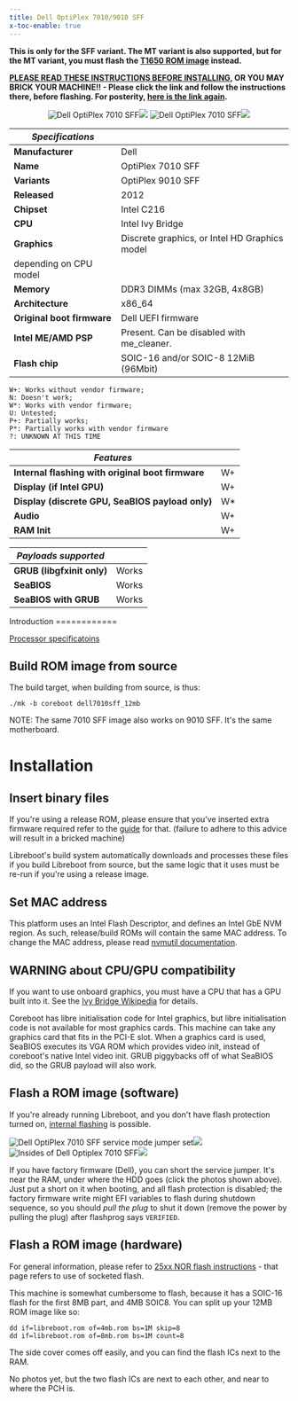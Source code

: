 ```yaml
---
title: Dell OptiPlex 7010/9010 SFF
x-toc-enable: true
---
```


**This is only for the SFF variant. The MT variant is also supported, but for
the MT variant, you must flash the [T1650 ROM image](../t1650) instead.**

**[PLEASE READ THESE INSTRUCTIONS BEFORE INSTALLING](ivy_has_common), OR
YOU MAY BRICK YOUR MACHINE!! - Please click the link and follow the instructions
there, before flashing. For posterity,
[here is the link again](ivy_has_common).**

<div class="specs">
<center>
<img tabindex=1 alt="Dell OptiPlex 7010 SFF" class="p" src="https://av.libreboot.org/7010sff/2.jpg" /><span class="f"><img src="https://av.libreboot.org/7010sff/2.jpg" /></span>
<img tabindex=1 alt="Dell OptiPlex 7010 SFF" class="p" src="https://av.libreboot.org/7010sff/4.jpg" /><span class="f"><img src="https://av.libreboot.org/7010sff/4.jpg" /></span>
</center>

| ***Specifications***       |                                                |
|----------------------------|------------------------------------------------|
| **Manufacturer**           | Dell                                           |
| **Name**                   | OptiPlex 7010 SFF                                |
| **Variants**               | OptiPlex 9010 SFF                                |
| **Released**               | 2012                                           |
| **Chipset**                | Intel C216                                     |
| **CPU**                    | Intel Ivy Bridge                               |
| **Graphics**               | Discrete graphics, or Intel HD Graphics model
                               depending on CPU model                         | 
| **Memory**                 | DDR3 DIMMs (max 32GB, 4x8GB)    |
| **Architecture**           | x86\_64                                         |
| **Original boot firmware** | Dell UEFI firmware                             |
| **Intel ME/AMD PSP**       | Present. Can be disabled with me\_cleaner.      |
| **Flash chip**             | SOIC-16 and/or SOIC-8 12MiB (96Mbit)           |


```
W+: Works without vendor firmware; 
N: Doesn't work; 
W*: Works with vendor firmware; 
U: Untested; 
P+: Partially works; 
P*: Partially works with vendor firmware
?: UNKNOWN AT THIS TIME
```

| ***Features***                                    |    |
|---------------------------------------------------|----|
| **Internal flashing with original boot firmware** | W+ |
| **Display (if Intel GPU)**                        | W+ |
| **Display (discrete GPU, SeaBIOS payload only)**  | W* |
| **Audio**                                         | W+ |
| **RAM Init**                                      | W+ |

| ***Payloads supported***   |           |
|----------------------------|-----------|
| **GRUB (libgfxinit only)** | Works     |
| **SeaBIOS**                | Works     |
| **SeaBIOS with GRUB**      | Works     |
</div>
Introduction
============

[Processor specificatoins](https://www.dell.com/support/manuals/en-uk/optiplex-7010-plus-small-ff/opti_7010_sff_plus_om/specifications-of-optiplex-small-form-factor-plus-7010?guid=guid-7c9f07ce-626e-44ca-be3a-a1fb036413f9)

Build ROM image from source
---------------------------

The build target, when building from source, is thus:

	./mk -b coreboot dell7010sff_12mb

NOTE: The same 7010 SFF image also works on 9010 SFF. It's the same motherboard.

Installation
============

Insert binary files
-------------------

If you're using a release ROM, please ensure that you've inserted extra firmware
required refer to the [guide](../install/ivy_has_common) for that. (failure
to adhere to this advice will result in a bricked machine)

Libreboot's build system automatically downloads and processes these files if
you build Libreboot from source, but the same logic that it uses must be re-run
if you're using a release image.

Set MAC address
---------------

This platform uses an Intel Flash Descriptor, and defines an Intel GbE NVM
region. As such, release/build ROMs will contain the same MAC address. To
change the MAC address, please read [nvmutil documentation](../install/nvmutil).

WARNING about CPU/GPU compatibility
-------------------------------

If you want to use onboard graphics, you must have a CPU that has a GPU built
into it. See the [Ivy Bridge
Wikipedia](https://en.wikipedia.org/wiki/Ivy_Bridge_(microarchitecture)) for
details.

Coreboot has libre initialisation code for Intel graphics, but libre
initialisation code is not available for most graphics cards. This machine can
take any graphics card that fits in the PCI-E slot. When a graphics card is
used, SeaBIOS executes its VGA ROM which provides video init, instead of
coreboot's native Intel video init. GRUB piggybacks off of what SeaBIOS did,
so the GRUB payload will also work.

Flash a ROM image (software)
-----------------

If you're already running Libreboot, and you don't have flash protection
turned on, [internal flashing](../install/) is possible.

<img tabindex=1 alt="Dell OptiPlex 7010 SFF service mode jumper set" class="p" src="https://av.libreboot.org/7010sff/1.jpg" /><span class="f"><img src="https://av.libreboot.org/7010sff/1.jpg" /></span>
<img tabindex=1 alt="Insides of Dell Optiplex 7010 SFF" class="p" src="https://av.libreboot.org/7010sff/3.jpg" /><span class="f"><img src="https://av.libreboot.org/7010sff/3.jpg" /></span>

If you have factory firmware (Dell), you can short the service jumper. It's
near the RAM, under where the HDD goes (click the photos shown above).
Just put a short on it when booting,
and all flash protection is disabled; the factory firmware write might EFI
variables to flash during shutdown sequence, so you should *pull the plug* to
shut it down (remove the power by pulling the plug) after flashprog
says `VERIFIED`.

Flash a ROM image (hardware)
-----------------

For general information, please refer to [25xx NOR flash
instructions](../install/spi) - that page refers to use of socketed flash.

This machine is somewhat cumbersome to flash, because it has a SOIC-16 flash
for the first 8MB part, and 4MB SOIC8. You can split up your 12MB ROM image
like so:

	dd if=libreboot.rom of=4mb.rom bs=1M skip=8
	dd if=libreboot.rom of=8mb.rom bs=1M count=8

The side cover comes off easily, and you can find the flash ICs next to the RAM.

No photos yet, but the two flash ICs are next to each other, and near to where
the PCH is.
